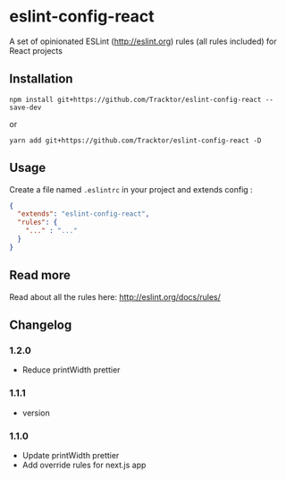 # eslint-config-react

A set of opinionated ESLint (http://eslint.org) rules (all rules included) for React projects

## Installation

```console
npm install git+https://github.com/Tracktor/eslint-config-react --save-dev
```

or 

```console
yarn add git+https://github.com/Tracktor/eslint-config-react -D
```

## Usage

Create a file named `.eslintrc` in your project and extends config :

```json
{
  "extends": "eslint-config-react",
  "rules": {
    "..." : "..."
  }
}
```

## Read more

Read about all the rules here: http://eslint.org/docs/rules/

## Changelog

### 1.2.0
- Reduce printWidth prettier

### 1.1.1
- version

### 1.1.0
- Update printWidth prettier
- Add override rules for next.js app